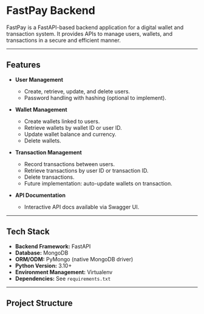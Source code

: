 # FastPay Backend

FastPay is a FastAPI-based backend application for a digital wallet and transaction system. It provides APIs to manage users, wallets, and transactions in a secure and efficient manner.

---

## Features

- **User Management**
  - Create, retrieve, update, and delete users.
  - Password handling with hashing (optional to implement).

- **Wallet Management**
  - Create wallets linked to users.
  - Retrieve wallets by wallet ID or user ID.
  - Update wallet balance and currency.
  - Delete wallets.

- **Transaction Management**
  - Record transactions between users.
  - Retrieve transactions by user ID or transaction ID.
  - Delete transactions.
  - Future implementation: auto-update wallets on transaction.

- **API Documentation**
  - Interactive API docs available via Swagger UI.

---

## Tech Stack

- **Backend Framework:** FastAPI
- **Database:** MongoDB
- **ORM/ODM:** PyMongo (native MongoDB driver)
- **Python Version:** 3.10+
- **Environment Management:** Virtualenv
- **Dependencies:** See `requirements.txt`

---

## Project Structure

